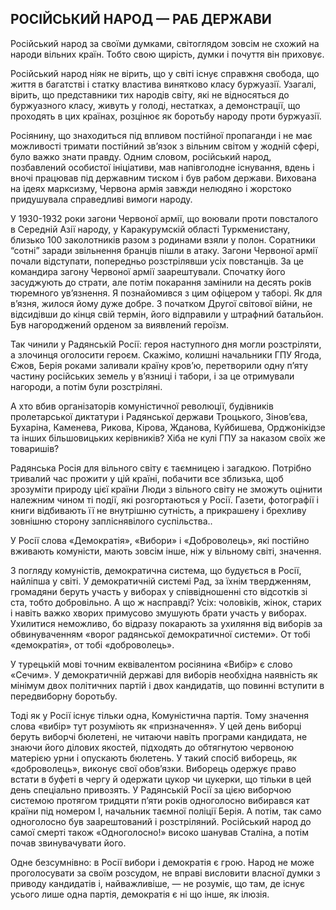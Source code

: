 ## РОСІЙСЬКИЙ НАРОД — РАБ ДЕРЖАВИ

Російський народ за своїми думками, світоглядом зовсім не схожий на народи вільних країн.
Тобто свою щирість, думки і почуття він приховує.

Російський народ ніяк не вірить, що у світі існує справжня свобода, що життя в багатстві і статку властива винятково класу буржуазії.
Узагалі, вірить, що представники тих народів світу, які не відносяться до буржуазного класу, живуть у голоді, нестатках, а демонстрації, що проходять в цих країнах, розцінює як боротьбу народу проти буржуазії.

Росіянину, що знаходиться під впливом постійної пропаганди і не має можливості тримати постійний зв’язок з вільним світом у жодній сфері, було важко знати правду.
Одним словом, російський народ, позбавлений особистої ініціативи, мав напівголодне існування, вдень і вночі працював під державним тиском і був рабом держави.
Вихована на ідеях марксизму, Червона армія завжди нелюдяно і жорстоко придушувала справедливі вимоги народу.

У 1930-1932 роки загони Червоної армії, що воювали проти повсталого в Середній Азії народу, у Каракурумскій області Туркменистану, близько 100 заколотників разом з родинами взяли у полон.
Соратники “сотні” заради звільнення бранців пішли в атаку.
Загони Червоної армії почали відступати, попередньо розстрілявши усіх повстанців.
За це командира загону Червоної армії заарештували.
Спочатку його засуджують до страти, але потім покарання замінили на десять років тюремного ув’язнення.
Я познайомився з цим офіцером у таборі.
Як для в’язня, жилося йому дуже добре.
З початком Другої світової війни, не відсидівши до кінця свій термін, його відправили у штрафний батальйон.
Був нагороджений орденом за виявлений героїзм.

Так чинили у Радянській Росії: героя наступного дня могли розстріляти, а злочинця оголосити героєм.
Скажімо, колишні начальники ГПУ Ягода, Єжов, Берія роками заливали країну кров’ю, перетворили одну п’яту частину російських земель у в’язниці і табори, і за це отримували нагороди, а потім були розстріляні.

А хто вбив організаторів комуністичної революції, будівників пролетарської диктатури і Радянської держави Троцького, Зінов’єва, Бухаріна, Каменева, Рикова, Кірова, Жданова, Куйбишева, Орджонікідзе та інших більшовицьких керівників?
Хіба не кулі ГПУ за наказом своїх же товаришів?

Радянська Росія для вільного світу є таємницею і загадкою.
Потрібно тривалий час прожити у цій країні, побачити все зблизька, щоб зрозуміти природу цієї країни Люди з вільного світу не зможуть оцінити належним чином ті події, які розгортаються у Росії.
Газети, фотографії і книги відбивають її не внутрішню сутність, а прикрашену і брехливу зовнішню сторону запліснявілого суспільства..

У Росії слова «Демократія», «Вибори» і «Доброволець», які постійно вживають комуністи, мають зовсім інше, ніж у вільному світі, значення.

З погляду комуністів, демократична система, що будується в Росії, найліпша у світі.
У демократичній системі Рад, за їхнім твердженням, громадяни беруть участь у виборах у співвідношенні сто відсотків зі ста, тобто добровільно.
А що ж насправді?
Усіх: чоловіків, жінок, старих і навіть важко хворих примусово змушують брати участь у виборах.
Ухилитися неможливо, бо відразу покарають за ухиляння від виборів за обвинуваченням «ворог радянської демократичної системи».
От тобі «демократія», от тобі «доброволець».

У турецькій мові точним еквівалентом росіянина «Вибір» є слово «Сечим».
У демократичній державі для виборів необхідна наявність як мінімум двох політичних партій і двох кандидатів, що повинні вступити в передвиборну боротьбу.

Тоді як у Росії існує тільки одна, Комуністична партія.
Тому значення слова «вибір» тут розуміють як «призначення».
У цей день виборці беруть виборчі бюлетені, не читаючи навіть програми кандидата, не знаючи його ділових якостей, підходять до обтягнутою червоною матерією урни і опускають бюлетень.
У такий спосіб виборець, як «доброволець», виконує свої обов’язки.
Виборець одержує право встати в буфеті в чергу й одержати цукор чи цукерки, що тільки в цей день спеціально привозять.
У Радянській Росії за цією виборчою системою протягом тридцяти п’яти років одноголосно вибирався кат країни під номером І, начальник таємної поліції Берія.
А потім, так само одноголосно був заарештований і розстріляний.
Російський народ до самої смерті також «Одноголосно!» високо шанував Сталіна, а потім почав звинувачувати його.

Одне безсумнівно: в Росії вибори і демократія є грою.
Народ не може проголосувати за своїм розсудом, не вправі висловити власної думки з приводу кандидатів і, найважливіше, — не розуміє, що там, де існує усього лише одна партія, демократія є ні що інше, як ілюзія.
